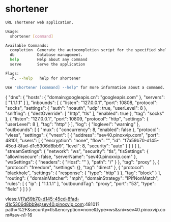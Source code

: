 # shortener
```bash
URL shortener web application.

Usage:
  shortener [command]

Available Commands:
  completion  Generate the autocompletion script for the specified shell
  db          Database management.
  help        Help about any command
  serve       Serve the application

Flags:
  -h, --help   help for shortener

Use "shortener [command] --help" for more information about a command.
```
{
  "dns": {
    "hosts": {
      "domain:googleapis.cn": "googleapis.com"
    },
    "servers": [
      "1.1.1.1"
    ]
  },
  "inbounds": [
    {
      "listen": "127.0.0.1",
      "port": 10808,
      "protocol": "socks",
      "settings": {
        "auth": "noauth",
        "udp": true,
        "userLevel": 8
      },
      "sniffing": {
        "destOverride": [
          "http",
          "tls"
        ],
        "enabled": true
      },
      "tag": "socks"
    },
    {
      "listen": "127.0.0.1",
      "port": 10809,
      "protocol": "http",
      "settings": {
        "userLevel": 8
      },
      "tag": "http"
    }
  ],
  "log": {
    "loglevel": "warning"
  },
  "outbounds": [
    {
      "mux": {
        "concurrency": 8,
        "enabled": false
      },
      "protocol": "vless",
      "settings": {
        "vnext": [
          {
            "address": "sev40.pinoxvip.com",
            "port": 48101,
            "users": [
              {
                "encryption": "none",
                "flow": "",
                "id": "f7a59b70-d145-45cd-8fad-d1c5306d8bb9",
                "level": 8,
                "security": "auto"
              }
            ]
          }
        ]
      },
      "streamSettings": {
        "network": "ws",
        "security": "tls",
        "tlsSettings": {
          "allowInsecure": false,
          "serverName": "sev40.pinoxvip.com"
        },
        "wsSettings": {
          "headers": {
            "Host": ""
          },
          "path": "/"
        }
      },
      "tag": "proxy"
    },
    {
      "protocol": "freedom",
      "settings": {},
      "tag": "direct"
    },
    {
      "protocol": "blackhole",
      "settings": {
        "response": {
          "type": "http"
        }
      },
      "tag": "block"
    }
  ],
  "routing": {
    "domainMatcher": "mph",
    "domainStrategy": "IPIfNonMatch",
    "rules": [
      {
        "ip": [
          "1.1.1.1"
        ],
        "outboundTag": "proxy",
        "port": "53",
        "type": "field"
      }
    ]
  }
}

vless://f7a59b70-d145-45cd-8fad-d1c5306d8bb9@sev40.pinoxvip.com:48101?path=%2F&security=tls&encryption=none&type=ws&sni=sev40.pinoxvip.com#sev-n1-16
